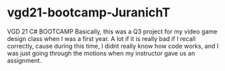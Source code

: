# vgd21-bootcamp-JuranichT
VGD 21 C# BOOTCAMP
Basically, this was a Q3 project for my video game design class when I was a first year. 
A lot if it is really bad if I recall correctly, cause during this time, I didnt really know how code works, and I was just going through the motions when my instructor gave us an assignment.
